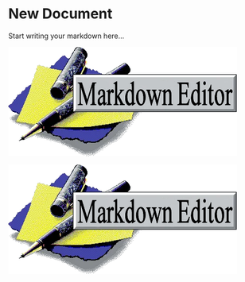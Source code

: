 # New Document

Start writing your markdown here...

![image](MarkdownEditorAboutImage.png)

![outra](MarkdownEditorAboutImage.png)
